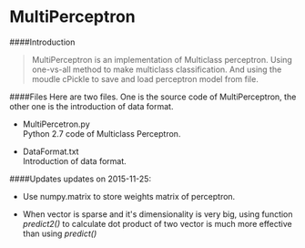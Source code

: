 # MultiPerceptron

####Introduction
> MultiPerceptron is an implementation of Multiclass perceptron. Using one-vs-all
> method to make multiclass classification. And using the moudle cPickle to save
> and load perceptron model from file.

####Files
Here are two files. One is the source code of MultiPerceptron, the other one is the introduction of data format. 

- MultiPercetron.py<br>
Python 2.7 code of Multiclass Perceptron.

- DataFormat.txt<br>
  Introduction of data format.


####Updates
updates on 2015-11-25:

- Use numpy.matrix to store weights matrix of perceptron.

- When vector is sparse and it's dimensionality is very big, using function *predict2()* to calculate dot product of two vector is much more effective than using *predict()*